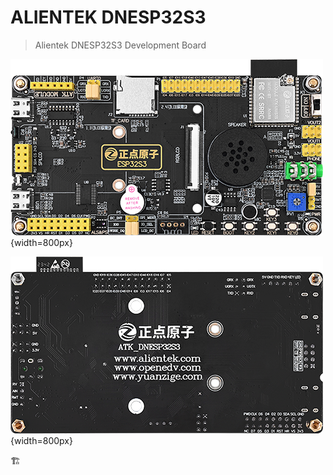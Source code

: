 # ALIENTEK DNESP32S3

>Alientek DNESP32S3 Development Board

![DNESP32S3](DNESP32S3.png){width=800px}

![DNESP32S3-BACK](DNESP32S3-BACK.png){width=800px}

🏗️